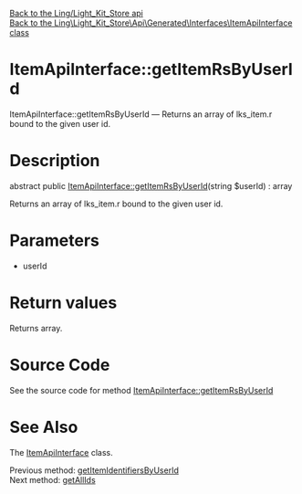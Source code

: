 [Back to the Ling/Light_Kit_Store api](https://github.com/lingtalfi/Light_Kit_Store/blob/master/doc/api/Ling/Light_Kit_Store.md)<br>
[Back to the Ling\Light_Kit_Store\Api\Generated\Interfaces\ItemApiInterface class](https://github.com/lingtalfi/Light_Kit_Store/blob/master/doc/api/Ling/Light_Kit_Store/Api/Generated/Interfaces/ItemApiInterface.md)


ItemApiInterface::getItemRsByUserId
================



ItemApiInterface::getItemRsByUserId — Returns an array of lks_item.r bound to the given user id.




Description
================


abstract public [ItemApiInterface::getItemRsByUserId](https://github.com/lingtalfi/Light_Kit_Store/blob/master/doc/api/Ling/Light_Kit_Store/Api/Generated/Interfaces/ItemApiInterface/getItemRsByUserId.md)(string $userId) : array




Returns an array of lks_item.r bound to the given user id.




Parameters
================


- userId

    


Return values
================

Returns array.








Source Code
===========
See the source code for method [ItemApiInterface::getItemRsByUserId](https://github.com/lingtalfi/Light_Kit_Store/blob/master/Api/Generated/Interfaces/ItemApiInterface.php#L270-L270)


See Also
================

The [ItemApiInterface](https://github.com/lingtalfi/Light_Kit_Store/blob/master/doc/api/Ling/Light_Kit_Store/Api/Generated/Interfaces/ItemApiInterface.md) class.

Previous method: [getItemIdentifiersByUserId](https://github.com/lingtalfi/Light_Kit_Store/blob/master/doc/api/Ling/Light_Kit_Store/Api/Generated/Interfaces/ItemApiInterface/getItemIdentifiersByUserId.md)<br>Next method: [getAllIds](https://github.com/lingtalfi/Light_Kit_Store/blob/master/doc/api/Ling/Light_Kit_Store/Api/Generated/Interfaces/ItemApiInterface/getAllIds.md)<br>

